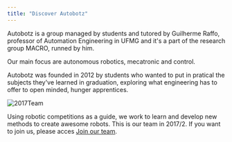 ```yaml
---
title: "Discover Autobotz"
---
```


Autobotz is a group managed by students and tutored by Guilherme Raffo, professor of Automation Engineering in UFMG and it's a part of the research group MACRO, runned by him.

Our main focus are autonomous robotics, mecatronic and control.

Autobotz was founded in 2012 by students who wanted to put in pratical the subjects they've learned in graduation, exploring what engineering has to offer to open minded, hunger apprentices.

![2017Team](/images/2017ppl.jpg)

Using robotic competitions as a guide, we work to learn and develop new methods to create awesome robots.
This is our team in 2017/2. If you want to join us, please acces [Join our team](/join-our-team/index.md).
